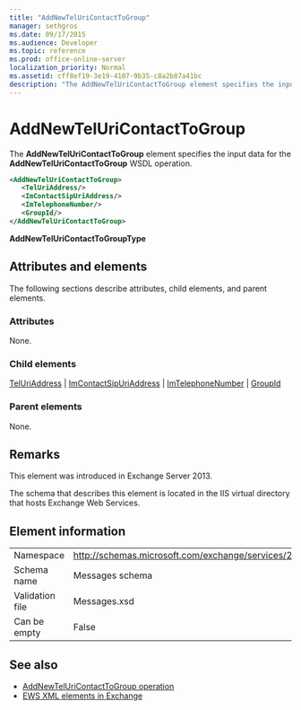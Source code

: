 ```yaml
---
title: "AddNewTelUriContactToGroup"
manager: sethgros
ms.date: 09/17/2015
ms.audience: Developer
ms.topic: reference
ms.prod: office-online-server
localization_priority: Normal
ms.assetid: cff8ef19-3e19-4107-9b35-c8a2b87a41bc
description: "The AddNewTelUriContactToGroup element specifies the input data for the AddNewTelUriContactToGroup WSDL operation."
---
```


# AddNewTelUriContactToGroup

The **AddNewTelUriContactToGroup** element specifies the input data for the **AddNewTelUriContactToGroup** WSDL operation. 
  
```XML
<AddNewTelUriContactToGroup>
   <TelUriAddress/>
   <ImContactSipUriAddress/>
   <ImTelephoneNumber/>
   <GroupId/>
</AddNewTelUriContactToGroup>
```

 **AddNewTelUriContactToGroupType**
## Attributes and elements

The following sections describe attributes, child elements, and parent elements.
  
### Attributes

None.
  
### Child elements

[TelUriAddress](teluriaddress.md) | [ImContactSipUriAddress](imcontactsipuriaddress.md) | [ImTelephoneNumber](imtelephonenumber.md) | [GroupId](groupid.md)
  
### Parent elements

None.
  
## Remarks

This element was introduced in Exchange Server 2013.
  
The schema that describes this element is located in the IIS virtual directory that hosts Exchange Web Services.
  
## Element information

|||
|:-----|:-----|
|Namespace  <br/> |http://schemas.microsoft.com/exchange/services/2006/messages  <br/> |
|Schema name  <br/> |Messages schema  <br/> |
|Validation file  <br/> |Messages.xsd  <br/> |
|Can be empty  <br/> |False  <br/> |
   
## See also

- [AddNewTelUriContactToGroup operation](addnewteluricontacttogroup-operation.md)
- [EWS XML elements in Exchange](ews-xml-elements-in-exchange.md)

